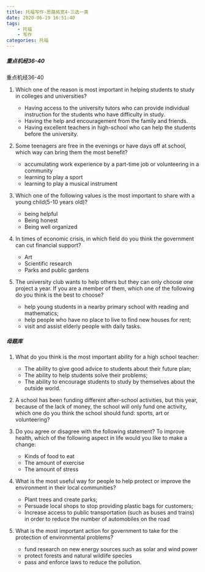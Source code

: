 ```yaml
---
title: 托福写作-思路拓宽4-三选一类
date: 2020-06-19 16:51:40
tags:
    - 托福
    - 写作
categories: 托福
---
```


##### 重点机经36-40

重点机经36-40

1. Which one of the reason is most important in helping students to study in colleges and universities?
    - Having access to the university tutors who can provide individual instruction for the students who have difficulty in study.
    - Having the help and encouragement from the family and friends.
    - Having excellent teachers in high-school who can help the students before the university.

1. Some teenagers are free in the evenings or have days off at school, which way can bring them the most benefit?
    - accumulating work experience by a part-time job or volunteering in a community
    - learning to play a sport
    - learning to play a musical instrument

1. Which one of the following values is the most important to share with a young child(5-10 years old)?
    - being helpful
    - Being honest
    - Being well organized

1. In times of economic crisis, in which field do you think the government can cut financial support?
   - Art
   - Scientific research
   - Parks and public gardens

1. The university club wants to help others but they can only choose one project a year. If you are a member of them, which one of the following do you think is the best to choose?
   - help young students in a nearby primary school with reading and mathematics;
   - help people who have no place to live to find new houses for rent;
   - visit and assist elderly people with daily tasks.

##### 母题库

1. What do you think is the most important ability for a high school teacher:
    - The ability to give good advice to students about their future plan;
    - The ability to help students solve their problems;
    - The ability to encourage students to study by themselves about the outside world.

1. A school has been funding different after-school activities, but this year, because of the lack of money, the school will only fund one activity, which one do you think the school should fund: sports, art or volunteering?

1. Do you agree or disagree with the following statement? To improve health, which of the following aspect in life would you like to make a change:
    - Kinds of food to eat
    - The amount of exercise
    - The amount of stress

1. What is the most useful way for people to help protect or improve the environment in their local communities?
    - Plant trees and create parks;
    - Persuade local shops to stop providing plastic bags for customers;
    - Increase access to public transportation (such as buses and trains) in order to reduce the number of automobiles on the road

1. What is the most important action for government to take for the protection of environmental problems?
    - fund research on new energy sources such as solar and wind power
    - protect forests and natural wildlife species
    - pass and enforce laws to reduce the pollution.
